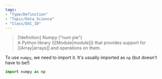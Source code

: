 ```yaml
---
tags:
- "Type/Definition"
- "Topic/Data_Science"
- "Class/DSC_10"
---
```

> [!definition] Numpy ("num pie")  
> A Python library ([[Module|module]]) that provides support for [[Array|arrays]] and operations on them.  

To use `numpy`, we need to import it. It's usually imported as `np` (but doesn't have to be!)  

```python  
import numpy as np  
```  
